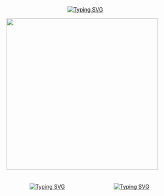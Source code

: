 <div id="header" align="center">

ㅤ [![Typing SVG](https://readme-typing-svg.demolab.com?font=a+gothique+time&size=30&letterSpacing=1px&pause=1000&color=ede3ca&center=true&vCenter=true&width=435&lines=Oh+blood+and+viscera+divine)](https://www.youtube.com/watch?v=Jz0Zsu9J8Os)
<div id="header" align="center">
<a href="https://www.youtube.com/watch?v=1-m1PSLzN6c">
  <img src="https://files.catbox.moe/w7wanq.png" alt=" " width="399" height="399">
</a>
<div id="header" align="center">
ㅤㅤㅤ
ㅤㅤㅤ
ㅤㅤㅤ
<div id="header" align="center">

ㅤㅤㅤ[![Typing SVG](https://readme-typing-svg.demolab.com?font=a+gothique+time&size=30&letterSpacing=1px&pause=100&color=ede3ca&width=48&height=48&lines=Sentry)](https://sntry.cc/helel)ㅤㅤㅤㅤㅤㅤㅤㅤㅤㅤ[![Typing SVG](https://readme-typing-svg.demolab.com?font=a+gothique+time&size=30&letterSpacing=1px&pause=100&color=ede3ca&width=60&height=48&lines=Atabook)](https://helel.atabook.org/)
